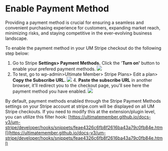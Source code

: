 ---
---
# Enable Payment Method
 Providing a payment method is crucial for ensuring a seamless and convenient purchasing experience for customers, expanding market reach, minimizing risks, and staying competitive in the ever-evolving business landscape.

 To enable the payment method in your UM Stripe checkout do the following step below:

1. Go to Stripe <strong>Settings&gt; Payment Methods.</strong> Click the '<strong>Turn on'</strong> button to enable your prefered payment methods. ![](https://s3.amazonaws.com/helpscout.net/docs/assets/561c96629033600a7a36d662/images/65c537bdddc6d10d8ab293a1/file-vTNGhnXAoX.png)
2. To test, go to wp-admin&gt;Ultimate Member&gt; Stripe Plans&gt; Edit a plan&gt; <strong>Copy the Subscribe URL.</strong>
  ![](https://s3.amazonaws.com/helpscout.net/docs/assets/561c96629033600a7a36d662/images/65c5391e6573000859631369/file-OHkmQ8oT33.png) 4. <strong>Paste the subscribe URL</strong> in another browser, it'll redirect you to the checkout page, you'll see here the payment method you have enabled.   ![](https://s3.amazonaws.com/helpscout.net/docs/assets/561c96629033600a7a36d662/images/65c53a73ddc6d10d8ab293a3/file-eV9nfmmOjs.png)

 By default, payment methods enabled through the Stripe Payment Methods settings on your Stripe account at stripe.com will be displayed on all UM Stripe checkouts. If you need to modify this at the extension/plugin level, you can utilize this filter hook:  [https://ultimatemember.github.io/docs-v3/um-stripe/developer/hooks/snippets/feae4326c6fb8f2616ba43a79c0fb84e.html](https://ultimatemember.github.io/docs-v3/um-stripe/developer/hooks/snippets/feae4326c6fb8f2616ba43a79c0fb84e.html)